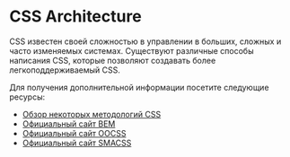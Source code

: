 # CSS Architecture

CSS известен своей сложностью в управлении в больших, сложных и часто изменяемых системах. Существуют различные способы написания CSS, которые позволяют создавать более легкоподдерживаемый CSS.

Для получения дополнительной информации посетите следующие ресурсы:

- [Обзор некоторых методологий CSS](https://www.webfx.com/blog/web-design/css-methodologies/)
- [Официальный сайт BEM](https://en.bem.info)
- [Официальный сайт OOCSS](http://oocss.org/)
- [Официальный сайт SMACSS](http://smacss.com/)
